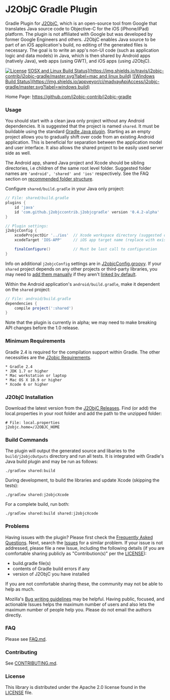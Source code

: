 # J2ObjC Gradle Plugin

Gradle Plugin for [J2ObjC](https://github.com/google/j2objc),
which is an open-source tool from Google that translates
Java source code to Objective-C for the iOS (iPhone/iPad) platform. The plugin is
not affiliated with Google but was developed by former Google Engineers and others.
J2ObjC enables Java source to be part of an iOS application's build, no editing
of the generated files is necessary. The goal is to write an app's non-UI code
(such as application logic and data models) in Java, which is then shared by
Android apps (natively Java), web apps (using GWT), and iOS apps (using J2ObjC).

[![License](https://img.shields.io/badge/license-Apache%202.0%20License-blue.svg)](https://github.com/j2objc-contrib/j2objc-gradle/blob/master/LICENSE)
[![OSX and Linux Build Status](https://img.shields.io/travis/j2objc-contrib/j2objc-gradle/master.svg?label=mac and linux build)](https://travis-ci.org/j2objc-contrib/j2objc-gradle)
[![Windows Build Status](https://img.shields.io/appveyor/ci/madvayApiAccess/j2objc-gradle/master.svg?label=windows build)](https://ci.appveyor.com/project/madvayApiAccess/j2objc-gradle/branch/master)

Home Page: https://github.com/j2objc-contrib/j2objc-gradle

### Usage

You should start with a clean java only project without any Android dependencies.
It is suggested that the project is named `shared`. It must be buildable using the standard
[Gradle Java plugin](https://docs.gradle.org/current/userguide/java_plugin.html).
Starting as an empty project allows you to gradually shift over code from an existing
Android application. This is beneficial for separation between the application model
and user interface. It also allows the shared project to be easily used server side as well.

The Android app, shared Java project and Xcode should be sibling directories, i.e children
of the same root level folder. Suggested folder names are `'android', 'shared' and 'ios'`
respectively. See the FAQ section on [recommended folder structure](FAQ.md#what-is-the-recommended-folder-structure-for-my-app).

Configure `shared/build.gradle` in your Java only project:

```gradle
// File: shared/build.gradle
plugins {
    id 'java'
    id 'com.github.j2objccontrib.j2objcgradle' version '0.4.2-alpha'
}

// Plugin settings:
j2objcConfig {
    xcodeProjectDir '../ios'  // Xcode workspace directory (suggested directory name)
    xcodeTarget 'IOS-APP'     // iOS app target name (replace with existing app name)

    finalConfigure()          // Must be last call to configuration
}
```

Info on additional `j2objcConfig` settings are in
[J2objcConfig.groovy](https://github.com/j2objc-contrib/j2objc-gradle/blob/master/src/main/groovy/com/github/j2objccontrib/j2objcgradle/J2objcConfig.groovy#L30).
If your `shared` project depends on any other projects or third-party libraries, you may
need to [add them manually](FAQ.md#how-do-i-setup-dependencies-with-j2objc) if they aren't
[linked by default](FAQ.md#what-libraries-are-linked-by-default).

Within the Android application's `android/build.gradle`, make it dependent on the `shared` project:

```gradle
// File: android/build.gradle
dependencies {
    compile project(':shared')
}
```

Note that the plugin is currently in alpha; we may need to make breaking API changes
before the 1.0 release.

### Minimum Requirements

Gradle 2.4 is required for the compilation support within Gradle. The other necessities
are the [J2objc Requirements](http://j2objc.org/#requirements).

    * Gradle 2.4
    * JDK 1.7 or higher
    * Mac workstation or laptop
    * Mac OS X 10.9 or higher
    * Xcode 6 or higher


### J2ObjC Installation

Download the latest version from the [J2ObjC Releases](https://github.com/google/j2objc/releases).
Find (or add) the local.properties in your root folder and add the path to the unzipped folder:

```properties
# File: local.properties
j2objc.home=/J2OBJC_HOME
```


### Build Commands

The plugin will output the generated source and libaries to the `build/j2objcOutputs`
directory and run all tests. It is integrated with Gradle's Java build plugin and may
be run as follows:

    ./gradlew shared:build

During development, to build the libraries and update Xcode (skipping the tests):

    ./gradlew shared:j2objcXcode

For a complete build, run both:

    ./gradlew shared:build shared:j2objcXcode

### Problems

Having issues with the plugin?
Please first check the [Frequently Asked Questions](FAQ.md).
Next, search the [Issues](https://github.com/j2objc-contrib/j2objc-gradle/issues) for a similar
problem.  If your issue is not addressed, please file a new Issue, including the following
details (if you are comfortable sharing publicly as "Contribution(s)" per
the [LICENSE](LICENSE)):
- build.gradle file(s)
- contents of Gradle build errors if any
- version of J2ObjC you have installed

If you are not comfortable sharing these, the community may not be able to help as much.

Mozilla's [Bug writing guidelines](https://developer.mozilla.org/en-US/docs/Mozilla/QA/Bug_writing_guidelines)
may be helpful. Having public, focused, and actionable Issues
helps the maximum number of users and also lets the maximum number of people help you.
Please do not email the authors directly.


### FAQ

Please see [FAQ.md](FAQ.md).


### Contributing

See [CONTRIBUTING.md](CONTRIBUTING.md#quick-start).


### License

This library is distributed under the Apache 2.0 license found in the [LICENSE](./LICENSE) file.
